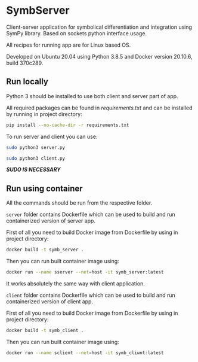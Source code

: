 # SymbServer

Client-server application for symbolical differentiation and integration using SymPy library. Based on sockets python interface usage.

All recipes for running app are for Linux based OS.

Developed on Ubuntu 20.04 using Python 3.8.5 and Docker version 20.10.6, build 370c289.

## Run locally

Python 3 should be installed to use both client and server part of app.

All required packages can be found in *requirements.txt* and can be installed by running in project directory:

```bash
pip install --no-cache-dir -r requirements.txt
```
To run server and client you can use:

```bash
sudo python3 server.py
```

```bash
sudo python3 client.py
```
***SUDO IS NECESSARY***

## Run using container

All the commands should be run from the respective folder.

`server` folder contains Dockerfile which can be used to build and run containerized version of server app.

First of all you need to build Docker image from Dockerfile by using in project directory:

```bash
docker build -t symb_server .
```
Then you can run built container image using:

```bash
docker run --name sserver --net=host -it symb_server:latest
```

It works absolutely the same way with client application.

`client` folder contains Dockerfile which can be used to build and run containerized version of client app.

First of all you need to build Docker image from Dockerfile by using in project directory:

```bash
docker build -t symb_client .
```
Then you can run built container image using:

```bash
docker run --name sclient --net=host -it symb_cliwnt:latest
```
